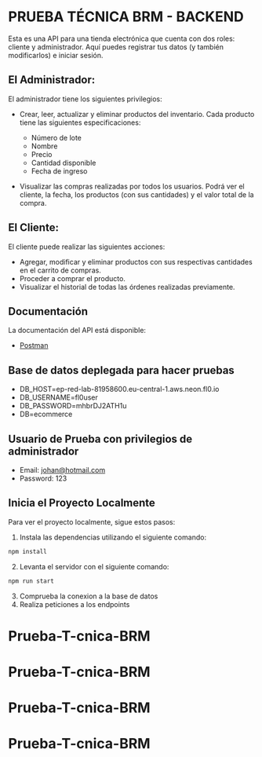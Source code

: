 # PRUEBA TÉCNICA BRM - BACKEND

Esta es una API para una tienda electrónica que cuenta con dos roles: cliente y administrador. Aquí puedes registrar tus datos (y también modificarlos) e iniciar sesión.

## El Administrador:

El administrador tiene los siguientes privilegios:

- Crear, leer, actualizar y eliminar productos del inventario. Cada producto tiene las siguientes especificaciones:

  - Número de lote
  - Nombre
  - Precio
  - Cantidad disponible
  - Fecha de ingreso

- Visualizar las compras realizadas por todos los usuarios. Podrá ver el cliente, la fecha, los productos (con sus cantidades) y el valor total de la compra.

## El Cliente:

El cliente puede realizar las siguientes acciones:

- Agregar, modificar y eliminar productos con sus respectivas cantidades en el carrito de compras.
- Proceder a comprar el producto.
- Visualizar el historial de todas las órdenes realizadas previamente.

## Documentación

La documentación del API está disponible:

- [Postman](https://documenter.getpostman.com/view/17608884/2s9YXe6PLs)

## Base de datos deplegada para hacer pruebas

- DB_HOST=ep-red-lab-81958600.eu-central-1.aws.neon.fl0.io
- DB_USERNAME=fl0user
- DB_PASSWORD=mhbrDJ2ATH1u
- DB=ecommerce

## Usuario de Prueba con privilegios de administrador

- Email: johan@hotmail.com
- Password: 123

## Inicia el Proyecto Localmente

Para ver el proyecto localmente, sigue estos pasos:

1. Instala las dependencias utilizando el siguiente comando:

```bash
npm install
```

2. Levanta el servidor con el siguiente comando:

```bash
npm run start
```

3. Comprueba la conexion a la base de datos
4. Realiza peticiones a los endpoints
# Prueba-T-cnica-BRM
# Prueba-T-cnica-BRM
# Prueba-T-cnica-BRM
# Prueba-T-cnica-BRM
